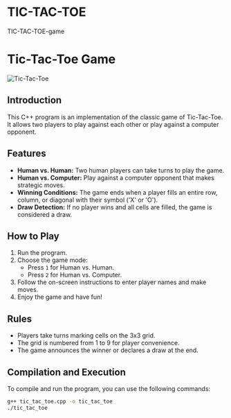 # TIC-TAC-TOE
TIC-TAC-TOE-game
# Tic-Tac-Toe Game

![Tic-Tac-Toe](tic_tac_toe_image.png)

## Introduction

This C++ program is an implementation of the classic game of Tic-Tac-Toe. It allows two players to play against each other or play against a computer opponent.

## Features

- **Human vs. Human:** Two human players can take turns to play the game.
- **Human vs. Computer:** Play against a computer opponent that makes strategic moves.
- **Winning Conditions:** The game ends when a player fills an entire row, column, or diagonal with their symbol ('X' or 'O').
- **Draw Detection:** If no player wins and all cells are filled, the game is considered a draw.

## How to Play

1. Run the program.
2. Choose the game mode:
   - Press `1` for Human vs. Human.
   - Press `2` for Human vs. Computer.
3. Follow the on-screen instructions to enter player names and make moves.
4. Enjoy the game and have fun!

## Rules

- Players take turns marking cells on the 3x3 grid.
- The grid is numbered from 1 to 9 for player convenience.
- The game announces the winner or declares a draw at the end.

## Compilation and Execution

To compile and run the program, you can use the following commands:

```bash
g++ tic_tac_toe.cpp -o tic_tac_toe
./tic_tac_toe
